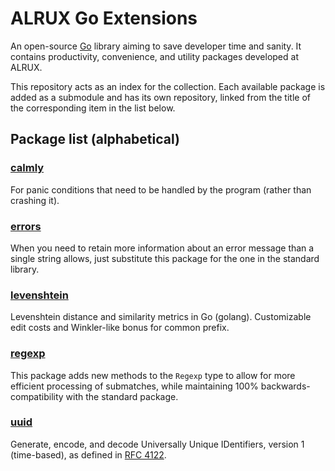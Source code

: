 # ALRUX Go Extensions

An open-source [Go](http://golang.org) library aiming to save developer time and sanity. It contains productivity, convenience, and utility packages developed at ALRUX.

This repository acts as an index for the collection. Each available package is added as a submodule and has its own repository, linked from the title of the corresponding item in the list below.

## Package list (alphabetical)

### [calmly](https://github.com/agext/calmly)

For panic conditions that need to be handled by the program (rather than crashing it).

### [errors](https://github.com/agext/errors)

When you need to retain more information about an error message than a single string allows, just substitute this package for the one in the standard library.

### [levenshtein](https://github.com/agext/levenshtein)

Levenshtein distance and similarity metrics in Go (golang). Customizable edit costs and Winkler-like bonus for common prefix.

### [regexp](https://github.com/agext/regexp)

This package adds new methods to the `Regexp` type to allow for more efficient processing of submatches, while maintaining 100% backwards-compatibility with the standard package.

### [uuid](https://github.com/agext/uuid)

Generate, encode, and decode Universally Unique IDentifiers, version 1 (time-based), as defined in [RFC 4122](http://www.ietf.org/rfc/rfc4122.txt).

